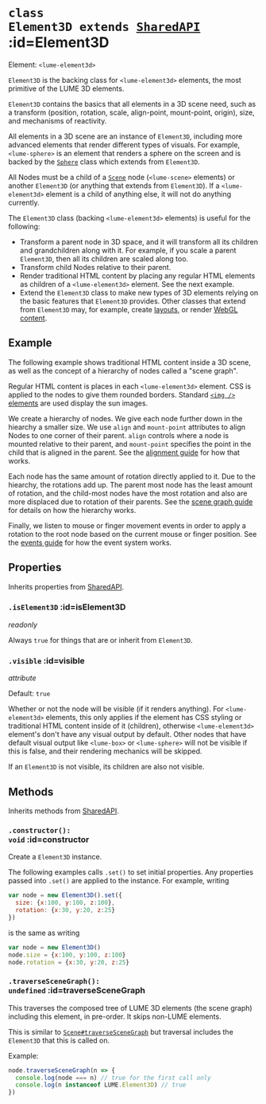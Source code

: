 
# <code>class <b>Element3D</b> extends [SharedAPI](SharedAPI.md)</code> :id=Element3D

Element: `<lume-element3d>`

`Element3D` is the backing class for `<lume-element3d>` elements, the most
primitive of the LUME 3D elements.

`Element3D` contains the basics that all elements in a 3D scene need, such as a
transform (position, rotation, scale, align-point, mount-point, origin),
size, and mechanisms of reactivity.

All elements in a 3D scene are an instance of `Element3D`, including more advanced
elements that render different types of visuals. For example, `<lume-sphere>`
is an element that renders a sphere on the screen and is backed by the
[`Sphere`](./Sphere) class which extends from `Element3D`.

All Nodes must be a child of a [`Scene`](/api/core/Scene) node (`<lume-scene>`
elements) or another `Element3D` (or anything that extends from `Element3D`).
If a `<lume-element3d>` element is a child of anything else, it will not do
anything currently.

The `Element3D` class (backing `<lume-element3d>` elements) is useful for the following:

- Transform a parent node in 3D space, and it will transform all its
  children and grandchildren along with it. For example, if you scale a
  parent `Element3D`, then all its children are scaled along too.
- Transform child Nodes relative to their parent.
- Render traditional HTML content by placing any regular HTML elements as
  children of a `<lume-element3d>` element. See the next example.
- Extend the `Element3D` class to make new types of 3D elements relying on the basic
  features that `Element3D` provides. Other classes that extend from `Element3D` may, for
  example, create [layouts](/examples/autolayout-declarative), or render
  [WebGL content](/examples/hello-world/).

## Example

The following example shows traditional HTML content inside a 3D scene, as
well as the concept of a hierarchy of nodes called a "scene graph".

Regular HTML content is places in each `<lume-element3d>` element. CSS is applied
to the nodes to give them rounded borders. Standard
[`<img />` elements](https://developer.mozilla.org/en-US/docs/Web/HTML/Element/img)
are used display the sun images.

We create a hierarchy of nodes. We give each node further down in the
hiearchy a smaller size. We use `align` and `mount-point` attributes to
align Nodes to one corner of their parent. `align` controls where a node is
mounted relative to their parent, and `mount-point` specifies the point in
the child that is aligned in the parent. See the [alignment guide](TODO)
for how that works.

Each node has the same amount of rotation directly applied to it. Due to the
hiearchy, the rotations add up. The parent most node has the least
amount of rotation, and the child-most nodes have the most rotation and also
are more displaced due to rotation of their parents. See the [scene graph
guide](TODO) for details on how the hierarchy works.

Finally, we listen to mouse or finger movement events in order to apply a
rotation to the root node based on the current mouse or finger position.
See the [events guide](TODO) for how the event system works.

<live-code src="../../examples/mini-galaxy/example.html"></live-code>

## Properties

Inherits properties from [SharedAPI](SharedAPI.md).


### <code>.<b>isElement3D</b></code> :id=isElement3D

*readonly*

Always `true` for things that are or inherit from `Element3D`.
        


### <code>.<b>visible</b></code> :id=visible

*attribute*

Default: `true`

Whether or not the node will be
visible (if it renders anything). For `<lume-element3d>` elements, this
only applies if the element has CSS styling or traditional HTML
content inside of it (children), otherwise `<lume-element3d>`
element's don't have any visual output by default.  Other nodes that
have default visual output like `<lume-box>` or `<lume-sphere>` will
not be visible if this is false, and their rendering mechanics will
be skipped.

If an `Element3D` is not visible, its children are also not visible.
        

## Methods

Inherits methods from [SharedAPI](SharedAPI.md).


### <code>.<b>constructor</b>(): void</code> :id=constructor

Create a `Element3D` instance.

The following examples calls `.set()` to set initial properties. Any
properties passed into `.set()` are applied to the instance. For
example, writing

```js
var node = new Element3D().set({
  size: {x:100, y:100, z:100},
  rotation: {x:30, y:20, z:25}
})
```

is the same as writing

```js
var node = new Element3D()
node.size = {x:100, y:100, z:100}
node.rotation = {x:30, y:20, z:25}
```
        


### <code>.<b>traverseSceneGraph</b>(): undefined</code> :id=traverseSceneGraph

This traverses the composed tree of
LUME 3D elements (the scene graph) including this element, in pre-order. It skips non-LUME elements.

This is similar to
[`Scene#traverseSceneGraph`](./Scene.md#traversescenegraph) but traversal
includes the `Element3D` that this is called on.

Example:

```js
node.traverseSceneGraph(n => {
  console.log(node === n) // true for the first call only
  console.log(n instanceof LUME.Element3D) // true
})
```
        
        